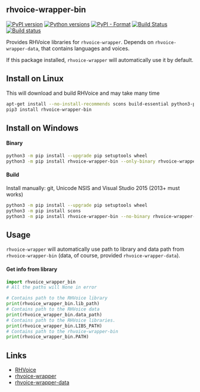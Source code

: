 ## rhvoice-wrapper-bin
[![PyPI version](https://img.shields.io/pypi/v/rhvoice-wrapper-bin.svg)](https://pypi.org/project/rhvoice-wrapper-bin/)
[![Python versions](https://img.shields.io/badge/python-3.4%2B-blue.svg)](https://pypi.org/project/rhvoice-wrapper-bin/)
[![PyPI - Format](https://img.shields.io/pypi/format/rhvoice-wrapper-bin.svg)](https://pypi.org/project/rhvoice-wrapper-bin/)
[![Build Status](https://travis-ci.org/Aculeasis/rhvoice-wrapper-bin.svg?branch=master)](https://travis-ci.org/Aculeasis/rhvoice-wrapper-bin)
[![Build status](https://ci.appveyor.com/api/projects/status/7msh0o7ljxnhiv3u?svg=true)](https://ci.appveyor.com/project/Aculeasis/rhvoice-wrapper-bin)

Provides RHVoice libraries for `rhvoice-wrapper`. Depends on `rhvoice-wrapper-data`, that contains languages and voices.

If this package installed, `rhvoice-wrapper` will automatically use it by default.

## Install on Linux
This will download and build RHVoice and may take many time
```bash
apt-get install --no-install-recommends scons build-essential python3-pip python3-setuptools python3-wheel
pip3 install rhvoice-wrapper-bin
```
## Install on Windows
#### Binary
```bash
python3 -m pip install --upgrade pip setuptools wheel
python3 -m pip install rhvoice-wrapper-bin --only-binary rhvoice-wrapper-bin
```
#### Build
Install manually: git, Unicode NSIS and Visual Studio 2015 (2013+ must works)
```bash
python3 -m pip install --upgrade pip setuptools wheel
python3 -m pip install scons
python3 -m pip install rhvoice-wrapper-bin --no-binary rhvoice-wrapper-bin
```
## Usage
`rhvoice-wrapper` will automatically use path to library and data path from `rhvoice-wrapper-bin` (data, of course, provided `rhvoice-wrapper-data`).

#### Get info from library
```python
import rhvoice_wrapper_bin
# All the paths will None in error

# Contains path to the RHVoice library
print(rhvoice_wrapper_bin.lib_path)
# Contains path to the RHVoice data
print(rhvoice_wrapper_bin.data_path)
# Contains path to the RHVoice libraries.
print(rhvoice_wrapper_bin.LIBS_PATH)
# Contains path to the rhvoice-wrapper-bin
print(rhvoice_wrapper_bin.PATH)
```
## Links

- [RHVoice](https://github.com/Olga-Yakovleva/RHVoice)
- [rhvoice-wrapper](https://github.com/Aculeasis/rhvoice-proxy)
- [rhvoice-wrapper-data](https://github.com/Aculeasis/rhvoice-wrapper-data)
